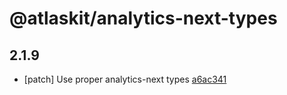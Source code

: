 # @atlaskit/analytics-next-types

## 2.1.9
- [patch] Use proper analytics-next types [a6ac341](https://bitbucket.org/atlassian/atlaskit-mk-2/commits/a6ac341)
